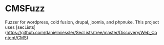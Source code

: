 # CMSFuzz
Fuzzer for wordpress, cold fusion, drupal, joomla, and phpnuke.
This project uses [secLists] (https://github.com/danielmiessler/SecLists/tree/master/Discovery/Web_Content/CMS)
